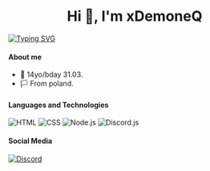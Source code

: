 <h1 align="center">Hi 👋, I'm xDemoneQ</h1>

<a href="https://git.io/typing-svg"><img src="https://readme-typing-svg.demolab.com?font=Fira+Code&pause=1000&color=F70000&repeat=false&random=false&width=500&lines=YOUNG+DEV+FROM+POLAND" alt="Typing SVG" /></a>

#### About me

- 🎂 14yo/bday 31.03.
- 🏳️ From poland.

#### Languages and Technologies

<p>
  <img alt="HTML" src="https://img.shields.io/badge/HTML-fc4a03?logo=html5&logoColor=white">
  <img alt="CSS" src="https://img.shields.io/badge/CSS-0398fc?logo=css3&logoColor=white">
  <img alt="Node.js" src="https://img.shields.io/badge/Node.js-5dbf47?logo=node.js&logoColor=white">
  <img alt="Discord.js" src="https://img.shields.io/badge/Discord.js-2fadcc?logo=discord&logoColor=white">
</p>

#### Social Media

<p>
<a href="https://discord.com/invite/VA37H8nxSg" target="blank"><img alt="Discord" src="https://img.shields.io/badge/Discord-5865f2?style=for-the-badge&logo=discord&logoColor=white"></a>
</p>
